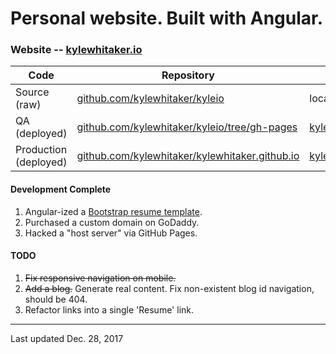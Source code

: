# Personal website. Built with Angular.

### Website -- [kylewhitaker.io](http://kylewhitaker.io)

| Code | Repository | URL |
| --- | --- | --- |
| Source (raw) | [github.com/kylewhitaker/kyleio](https://github.com/kylewhitaker/kyleio) | localhost:4200 |
| QA (deployed) | [github.com/kylewhitaker/kyleio/tree/gh-pages](https://github.com/kylewhitaker/kyleio/tree/gh-pages) | [kylewhitaker.io/kyleio](http://kylewhitaker.io/kyleio) |
| Production (deployed) | [github.com/kylewhitaker/kylewhitaker.github.io](https://github.com/kylewhitaker/kylewhitaker.github.io) | [kylewhitaker.io](http://kylewhitaker.io) |

#### Development Complete

1. Angular-ized a [Bootstrap resume template](https://startbootstrap.com/template-overviews/resume/).
2. Purchased a custom domain on GoDaddy.
3. Hacked a "host server" via GitHub Pages.

#### TODO

1. ~~Fix responsive navigation on mobile.~~
2. ~~Add a blog.~~ Generate real content. Fix non-existent blog id navigation, should be 404.
3. Refactor links into a single 'Resume' link.

---
Last updated Dec. 28, 2017
